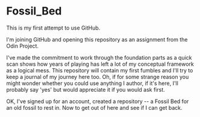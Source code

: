 # Fossil_Bed
This is my first attempt to use GitHub. 

I'm joining GitHub and opening this repository as an assignment from the Odin Project.

I've made the commitment to work through the foundation parts as a quick scan shows how years of playing has left a lot of my conceptual framework as a logical mess.
This repository will contain my first fumbles and I'll try to keep a journal of my journey here too. Oh, if for some strange reason you might wonder whether you could use anything I author, if it's here, I'll probably say 'yes' but would appreciate it if you would ask first.

OK, I've signed up for an account, created a repository -- a Fossil Bed for an old fossil to rest in.  Now to get out of here and see if I can get back.
